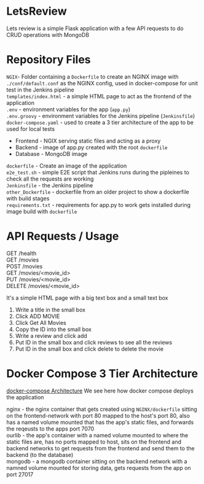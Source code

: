 # LetsReview
Lets review is a simple Flask application with a few API requests to do CRUD operations with MongoDB

# Repository Files
`NGIX`- Folder containing a `Dockerfile` to create an NGINX image with `./conf/default.conf` as the NGINX config, used in docker-compose for unit test in the Jenkins pipeline<br>
`templates/index.html` - a simple HTML page to act as the frontend of the application<br>
`.env` - environment variables for the app (`app.py`)<br>
`.env.groovy` - environment variables for the Jenkins pipeline (`Jenkinsfile`)<br>
`docker-compose.yaml` - used to create a 3 tier architecture of the app to be used for local tests<br>
  - Frontend - NGIX serving static files and acting as a proxy<br>
  - Backend - image of app.py created with the root `dockerfile`<br>
  - Database - MongoDB image
    
`dockerfile` - Create an image of the application<br>
`e2e_test.sh` - simple E2E script that Jenkins runs during the pipleines to check all the requests are working<br>
`Jenkinsfile` - the Jenkins pipeline<br>
`other_Dockerfile` - dockerfile from an older project to show a dockerfile with build stages<br>
`requirements.txt` - requirements for app.py to work gets installed during image build with `dockerfile`<br>

# API Requests / Usage
GET /health <br>
GET /movies<br>
POST /movies<br>
GET /movies/<movie_id><br>
PUT /movies/<movie_id><br>
DELETE /movies/<movie_id><br>

It's a simple HTML page with a big text box and a small text box
1) Write a title in the small box
2) Click ADD MOVIE
3) Click Get All Movies
4) Copy the ID into the small box
5) Write a review and click add
6) Put ID in the small box and click reviews to see all the reviews
7) Put ID in the small box and click delete to delete the movie

# Docker Compose 3 Tier Architecture
[docker-compose Architecture](./diagrams/docker-compose-arch.png)
We see here how docker compose deploys the application

nginx - the nginx container that gets created using `NGINX/dockerfile` sitting on the frontend-network with port 80 mapped to the host's port 80, also has a named volume mounted that has the app's static files, and forwards the reqeusts to the apps port 7070<br>
ourlib - the app's container with a named volume mounted to where the static files are, has no ports mapped to host, sits on the frontend and backend networks to get requests from the frontend and send them to the backend (to the database)<br>
mongodb - a mongodb container sitting on the backend network with a namned volume mounted for storing data, gets requests from the app on port 27017<br>


